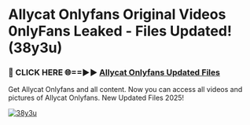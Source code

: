 # Allycat Onlyfans Original Videos 0nlyFans Leaked - Files Updated! (38y3u)

<h3>🔴 CLICK HERE 🌐==►► <a href="https://tinyurl.com/ehrbuxhb" rel="nofollow">Allycat Onlyfans Updated Files</a></h3>

Get Allycat Onlyfans and all content. Now you can access all videos and pictures of Allycat Onlyfans. New Updated Files 2025!

[![38y3u](https://i.imgur.com/lVYEuWS.gif)](https://tinyurl.com/ehrbuxhb)
